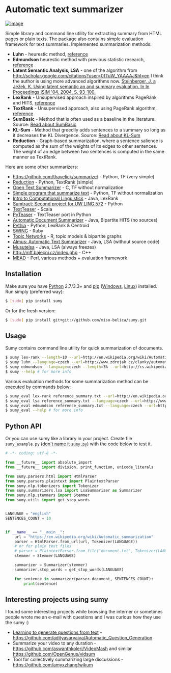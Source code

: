 # Automatic text summarizer

[![image](https://api.travis-ci.org/miso-belica/sumy.png?branch=master)](https://travis-ci.org/miso-belica/sumy)

Simple library and command line utility for extracting summary from HTML
pages or plain texts. The package also contains simple evaluation
framework for text summaries. Implemented summarization methods:

-   **Luhn** - heurestic method,
    [reference](http://ieeexplore.ieee.org/xpl/articleDetails.jsp?arnumber=5392672)
-   **Edmundson** heurestic method with previous statistic research,
    [reference](http://dl.acm.org/citation.cfm?doid=321510.321519)
-   **Latent Semantic Analysis, LSA** - one of the algorithm from
    <http://scholar.google.com/citations?user=0fTuW_YAAAAJ&hl=en> I
    think the author is using more advanced algorithms now.
    [Steinberger, J. a Ježek, K. Using latent semantic an and
    summary evaluation. In In Proceedings ISIM '04. 2004. S.
    93-100.](http://www.kiv.zcu.cz/~jstein/publikace/isim2004.pdf)
-   **LexRank** - Unsupervised approach inspired by algorithms PageRank
    and HITS,
    [reference](http://tangra.si.umich.edu/~radev/lexrank/lexrank.pdf)
-   **TextRank** - Unsupervised approach, also using PageRank algorithm,
    [reference](https://web.eecs.umich.edu/~mihalcea/papers/mihalcea.emnlp04.pdf)
-   **SumBasic** - Method that is often used as a baseline in
    the literature. Source: [Read about
    SumBasic](http://www.cis.upenn.edu/~nenkova/papers/ipm.pdf)
-   **KL-Sum** - Method that greedily adds sentences to a summary so
    long as it decreases the KL Divergence. Source: [Read about
    KL-Sum](http://www.aclweb.org/anthology/N09-1041)
-   **Reduction** - Graph-based summarization, where a sentence salience is
    computed as the sum of the weights of its edges to other sentences. The
    weight of an edge between two sentences is computed in the same manner
    as TextRank.

Here are some other summarizers:

-   <https://github.com/thavelick/summarize/> - Python, TF (very simple)
-   [Reduction](https://github.com/adamfabish/Reduction) - Python,
    TextRank (simple)
-   [Open Text Summarizer](http://libots.sourceforge.net/) - C, TF
    without normalization
-   [Simple program that summarize
    text](https://github.com/xhresko/text-summarizer) - Python, TF
    without normalization
-   [Intro to Computational
    Linguistics](https://github.com/kylehardgrave/summarizer) - Java,
    LexRank
-   [Sumtract: Second project for UW LING
    572](https://github.com/stefanbehr/sumtract) - Python
-   [TextTeaser](https://github.com/MojoJolo/textteaser) - Scala
-   [PyTeaser](https://github.com/xiaoxu193/PyTeaser) - TextTeaser port
    in Python
-   [Automatic Document
    Summarizer](https://github.com/himanshujindal/Automatic-Text-Summarizer) -
    Java, Bipartite HITS (no sources)
-   [Pythia](https://github.com/giorgosera/pythia/blob/dev/analysis/summarization/summarization.py) -
    Python, LexRank & Centroid
-   [SWING](https://github.com/WING-NUS/SWING) - Ruby
-   [Topic Networks](https://github.com/bobflagg/Topic-Networks) - R,
    topic models & bipartite graphs
-   [Almus: Automatic Text
    Summarizer](http://textmining.zcu.cz/?lang=en&section=download) -
    Java, LSA (without source code)
-   [Musutelsa](http://www.musutelsa.jamstudio.eu/) - Java, LSA
    (always freezes)
-   <http://mff.bajecni.cz/index.php> - C++
-   [MEAD](http://www.summarization.com/mead/) - Perl, various methods +
    evaluation framework

## Installation

Make sure you have [Python](http://www.python.org/) 2.7/3.3+ and
[pip](https://crate.io/packages/pip/)
([Windows](http://docs.python-guide.org/en/latest/starting/install/win/),
[Linux](http://docs.python-guide.org/en/latest/starting/install/linux/))
installed. Run simply (preferred way):

```sh
$ [sudo] pip install sumy
```

Or for the fresh version:

```sh
$ [sudo] pip install git+git://github.com/miso-belica/sumy.git
```

## Usage

Sumy contains command line utility for quick summarization of documents.

```sh
$ sumy lex-rank --length=10 --url=http://en.wikipedia.org/wiki/Automatic_summarization # what's summarization?
$ sumy luhn --language=czech --url=http://www.zdrojak.cz/clanky/automaticke-zabezpeceni/
$ sumy edmundson --language=czech --length=3% --url=http://cs.wikipedia.org/wiki/Bitva_u_Lipan
$ sumy --help # for more info
```

Various evaluation methods for some summarization method can be executed
by commands below:

```sh
$ sumy_eval lex-rank reference_summary.txt --url=http://en.wikipedia.org/wiki/Automatic_summarization
$ sumy_eval lsa reference_summary.txt --language=czech --url=http://www.zdrojak.cz/clanky/automaticke-zabezpeceni/
$ sumy_eval edmundson reference_summary.txt --language=czech --url=http://cs.wikipedia.org/wiki/Bitva_u_Lipan
$ sumy_eval --help # for more info
```

## Python API

Or you can use sumy like a library in your project. Create file `sumy_example.py` ([don't name it `sumy.py`](https://stackoverflow.com/questions/41334622/python-sumy-no-module-named-sumy-parsers-html)) with the code below to test it.

```python
# -*- coding: utf-8 -*-

from __future__ import absolute_import
from __future__ import division, print_function, unicode_literals

from sumy.parsers.html import HtmlParser
from sumy.parsers.plaintext import PlaintextParser
from sumy.nlp.tokenizers import Tokenizer
from sumy.summarizers.lsa import LsaSummarizer as Summarizer
from sumy.nlp.stemmers import Stemmer
from sumy.utils import get_stop_words


LANGUAGE = "english"
SENTENCES_COUNT = 10


if __name__ == "__main__":
    url = "https://en.wikipedia.org/wiki/Automatic_summarization"
    parser = HtmlParser.from_url(url, Tokenizer(LANGUAGE))
    # or for plain text files
    # parser = PlaintextParser.from_file("document.txt", Tokenizer(LANGUAGE))
    stemmer = Stemmer(LANGUAGE)

    summarizer = Summarizer(stemmer)
    summarizer.stop_words = get_stop_words(LANGUAGE)

    for sentence in summarizer(parser.document, SENTENCES_COUNT):
        print(sentence)
```

## Interesting projects using sumy

I found some interesting projects while browsing the interner or sometimes people wrote me an e-mail with questions and I was curious how they use the sumy :)

* [Learning to generate questions from text](https://software.intel.com/en-us/articles/using-natural-language-processing-for-smart-question-generation) - https://github.com/adityasarvaiya/Automatic_Question_Generation
* Summarize your video to any duration - https://github.com/aswanthkoleri/VideoMash and similar https://github.com/OpenGenus/vidsum
* Tool for collectively summarizing large discussions - https://github.com/amyxzhang/wikum
